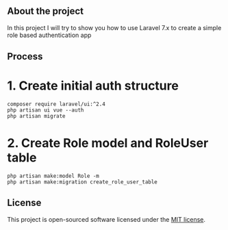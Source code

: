 ## About the project

In this project I will try to show you how to use Laravel 7.x to create a simple role based authentication app

## Process

# 1. Create initial auth structure

```
composer require laravel/ui:^2.4
php artisan ui vue --auth
php artisan migrate
```

# 2. Create Role model and RoleUser table

```
php artisan make:model Role -m
php artisan make:migration create_role_user_table
```

## License

This project is open-sourced software licensed under the [MIT license](https://opensource.org/licenses/MIT).
